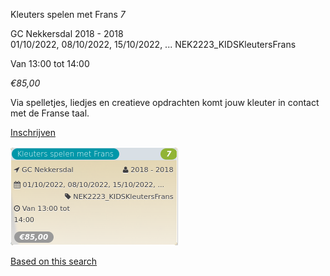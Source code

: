 Kleuters spelen met Frans *7*

GC Nekkersdal 2018 - 2018  
01/10/2022, 08/10/2022, 15/10/2022, ... NEK2223\_KIDSKleutersFrans  

Van 13:00 tot 14:00

*€85,00*

  

  

Via spelletjes, liedjes en creatieve opdrachten komt jouw kleuter in contact met de Franse taal.

[Inschrijven](https://tickets.vgc.be/activity/subscribe/NEK2223_KIDSKleutersFrans)

![](81771.png)

[Based on this search](https://tickets.vgc.be/activity/index?&vrijeplaatsen=1&Age%5B%5D=4%2C6&entity=241)